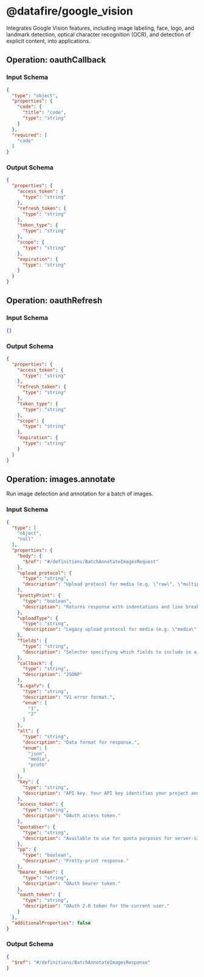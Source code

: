 # @datafire/google_vision
Integrates Google Vision features, including image labeling, face, logo, and landmark detection, optical character recognition (OCR), and detection of explicit content, into applications.

## Operation: oauthCallback


### Input Schema
```json
{
  "type": "object",
  "properties": {
    "code": {
      "title": "code",
      "type": "string"
    }
  },
  "required": [
    "code"
  ]
}
```
### Output Schema
```json
{
  "properties": {
    "access_token": {
      "type": "string"
    },
    "refresh_token": {
      "type": "string"
    },
    "token_type": {
      "type": "string"
    },
    "scope": {
      "type": "string"
    },
    "expiration": {
      "type": "string"
    }
  }
}
```
## Operation: oauthRefresh


### Input Schema
```json
{}
```
### Output Schema
```json
{
  "properties": {
    "access_token": {
      "type": "string"
    },
    "refresh_token": {
      "type": "string"
    },
    "token_type": {
      "type": "string"
    },
    "scope": {
      "type": "string"
    },
    "expiration": {
      "type": "string"
    }
  }
}
```
## Operation: images.annotate
Run image detection and annotation for a batch of images.

### Input Schema
```json
{
  "type": [
    "object",
    "null"
  ],
  "properties": {
    "body": {
      "$ref": "#/definitions/BatchAnnotateImagesRequest"
    },
    "upload_protocol": {
      "type": "string",
      "description": "Upload protocol for media (e.g. \"raw\", \"multipart\")."
    },
    "prettyPrint": {
      "type": "boolean",
      "description": "Returns response with indentations and line breaks."
    },
    "uploadType": {
      "type": "string",
      "description": "Legacy upload protocol for media (e.g. \"media\", \"multipart\")."
    },
    "fields": {
      "type": "string",
      "description": "Selector specifying which fields to include in a partial response."
    },
    "callback": {
      "type": "string",
      "description": "JSONP"
    },
    "$.xgafv": {
      "type": "string",
      "description": "V1 error format.",
      "enum": [
        "1",
        "2"
      ]
    },
    "alt": {
      "type": "string",
      "description": "Data format for response.",
      "enum": [
        "json",
        "media",
        "proto"
      ]
    },
    "key": {
      "type": "string",
      "description": "API key. Your API key identifies your project and provides you with API access, quota, and reports. Required unless you provide an OAuth 2.0 token."
    },
    "access_token": {
      "type": "string",
      "description": "OAuth access token."
    },
    "quotaUser": {
      "type": "string",
      "description": "Available to use for quota purposes for server-side applications. Can be any arbitrary string assigned to a user, but should not exceed 40 characters."
    },
    "pp": {
      "type": "boolean",
      "description": "Pretty-print response."
    },
    "bearer_token": {
      "type": "string",
      "description": "OAuth bearer token."
    },
    "oauth_token": {
      "type": "string",
      "description": "OAuth 2.0 token for the current user."
    }
  },
  "additionalProperties": false
}
```
### Output Schema
```json
{
  "$ref": "#/definitions/BatchAnnotateImagesResponse"
}
```
